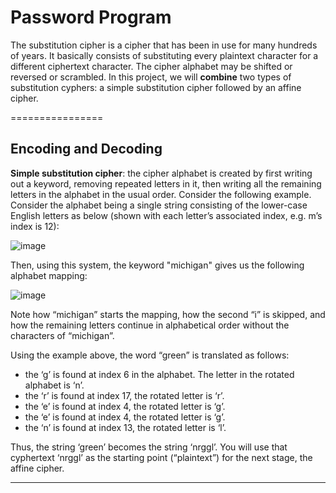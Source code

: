 # Password Program

The substitution cipher is a cipher that has been in use for many hundreds of years. It basically consists of substituting every plaintext character for a different ciphertext character. The cipher alphabet may be shifted or reversed or scrambled. In this project, we will **combine** two types of substitution cyphers: a simple substitution cipher followed by an affine cipher.

================

## Encoding and Decoding
 
**Simple substitution cipher**: the cipher alphabet is created by first writing out a keyword, removing repeated letters in it, then writing all the remaining letters in the alphabet in the usual order. Consider the following example. Consider the alphabet being a single string consisting of the lower-case English letters as below (shown with each letter’s associated index, e.g. m’s index is 12):

![image](https://github.com/liutiantian233/Password-Program/blob/master/index.png)

Then, using this system, the keyword "michigan" gives us the following alphabet mapping:

![image](https://github.com/liutiantian233/Password-Program/blob/master/michigan.png)

Note how “michigan” starts the mapping, how the second “i” is skipped, and how the remaining letters continue in alphabetical order without the characters of “michigan”.

Using the example above, the word “green” is translated as follows:
- the ‘g’ is found at index 6 in the alphabet. The letter in the rotated alphabet is ‘n’.
- the ‘r’ is found at index 17, the rotated letter is ‘r’.
- the ‘e’ is found at index 4, the rotated letter is ‘g’.
- the ‘e’ is found at index 4, the rotated letter is ‘g’.
- the ‘n’ is found at index 13, the rotated letter is ‘l’.

Thus, the string ‘green’ becomes the string ‘nrggl’. You will use that cyphertext ‘nrggl’ as the starting point (“plaintext”) for the next stage, the affine cipher.

-------------------
